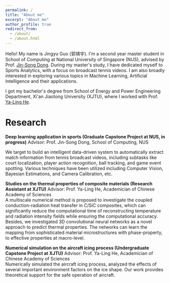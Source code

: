 ```yaml
---
permalink: /
title: "About me"
excerpt: "About me"
author_profile: true
redirect_from: 
  - /about/
  - /about.html
---
```


Hello! My name is Jingyu Guo (郭靖宇). I'm a second year master student in School of Computing at National University of Singapore (NUS), advised by Prof. [Jin-Song Dong](https://www.comp.nus.edu.sg/~dongjs/). During my master's study, I have dedicated myself to Sports Analytics, with a focus on broadcast tennis videos. I am also broadly interested in exploring various topics in Machine Learning, Artificial Intelligence and their applications.

I got my bachelor's degree from School of Energy and Power Engineering Department, Xi'an Jiaotong University (XJTU), where I worked with Prof. [Ya-Ling He](https://scholar.google.com/citations?user=lCIq-10AAAAJ&hl=zh-CN&oi=ao).


Research
======
**Deep learning application in sports (Graduate Capstone Project at NUS, in progress)**
Advisor: Prof. Jin-Song Dong, School of Computing, NUS

We target to build an intelligent data-driven system to automatically extract match information from tennis broadcast videos, including subtasks like court localization, player action recognition, ball tracking, and game event spotting. Various techniques have been utilized including Computer Vision, Bayesian Estimations, and Camera Calibration, etc.

**Studies on the thermal properties of composite materials (Research Assistant at XJTU)**
Advisor: Prof. Ya-Ling He, Academician of Chinese Academy of Sciences                                                                                                                                                                                             
A multiscale numerical method is proposed to investigate the coupled conduction-radiation heat transfer in C/SiC composites, which can significantly reduce the computational time of reconstructing temperature and radiation intensity fields while ensuring the computational accuracy.
Besides, we investigated 3D convolutional neural networks as a novel approach to predict thermal properties. The networks can learn the mapping from sophisticated material microstructures with phase-property, to effective properties at macro-level.

**Numerical simulation on the aircraft icing process (Undergraduate Capstone Project at XJTU)**
Advisor: Prof. Ya-Ling He, Academician of Chinese Academy of Sciences                                                                                                                                                                                             
Numerically simulated the aircraft icing process, analyzed the effects of several important environment factors on the ice shape. Our work provides theoretical support for the safe operation of aircraft.
